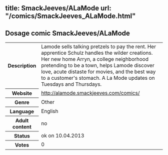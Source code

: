 title: SmackJeeves/ALaMode
url: "/comics/SmackJeeves_ALaMode.html"
---
Dosage comic SmackJeeves/ALaMode
-----------------------------------------

<table class="comicinfo">
<tr>
<th>Description</th><td>Lamode sells talking pretzels to pay the rent. Her apprentice Schulz handles the wilder creations. Her new home Arryn, a college neighborhood pretending to be a town, helps Lamode discover love, acute distaste for movies, and the best way to a customer's stomach. A La Mode updates on Tuesdays and Thursdays.</td>
</tr>
<tr>
<th>Website</th><td><a href="http://alamode.smackjeeves.com/comics/">http://alamode.smackjeeves.com/comics/</a></td>
</tr>
<tr>
<th>Genre</th><td>Other</td>
</tr>
<tr>
<th>Language</th><td>English</td>
</tr>
<tr>
<th>Adult content</th><td>no</td>
</tr>
<tr>
<th>Status</th><td>ok on 10.04.2013</td>
</tr>
<tr>
<th>Votes</th><td>0</div></td>
</tr>
</table>
